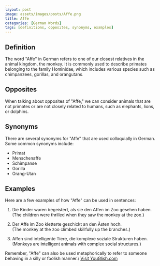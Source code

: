 ```yaml
---
layout: post
image: assets/images/posts/Affe.png
title: Affe
categories: [German Words]
tags: [definitions, opposites, synonyms, examples]
---
```


## Definition
The word "Affe" in German refers to one of our closest relatives in the animal kingdom, the monkey. It is commonly used to describe primates belonging to the family Hominidae, which includes various species such as chimpanzees, gorillas, and orangutans.

## Opposites
When talking about opposites of "Affe," we can consider animals that are not primates or are not closely related to humans, such as elephants, lions, or dolphins.

## Synonyms
There are several synonyms for "Affe" that are used colloquially in German. Some common synonyms include:

- Primat
- Menschenaffe
- Schimpanse
- Gorilla
- Orang-Utan

## Examples
Here are a few examples of how "Affe" can be used in sentences:

1. Die Kinder waren begeistert, als sie den Affen im Zoo gesehen haben.  
   (The children were thrilled when they saw the monkey at the zoo.)
   
2. Der Affe im Zoo kletterte geschickt an den Ästen hoch.  
   (The monkey at the zoo climbed skillfully up the branches.)
   
3. Affen sind intelligente Tiere, die komplexe soziale Strukturen haben.  
   (Monkeys are intelligent animals with complex social structures.)

Remember, "Affe" can also be used metaphorically to refer to someone behaving in a silly or foolish manner.\ <a id="yg-widget-0" class="youglish-widget" data-query="Affe" data-lang="german" data-components="8412" data-auto-start="0" data-bkg-color="theme_light" data-title="How%20to%20pronounce%20Affe%20in%20German"  rel="nofollow" href="https://youglish.com">Visit YouGlish.com</a><script async src="https://youglish.com/public/emb/widget.js" charset="utf-8"></script>